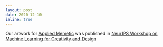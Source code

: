 ```yaml
---
layout: post
date: 2020-12-10
inline: true
---
```

Our artwork for [Applied Memetic](https://www.appliedmemetic.com/) was published in [NeurIPS Workshop on Machine Learning for Creativity and Design](
http://www.aiartonline.com/design-2020/ilan-manouach-ioannis-siglidis-thomas-melistas-and-fivos-kalogiannis/)
